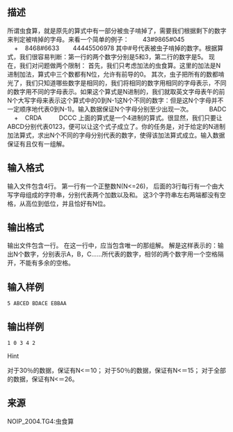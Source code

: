 ## 描述

所谓虫食算，就是原先的算式中有一部分被虫子啃掉了，需要我们根据剩下的数字来判定被啃掉的字母。来看一个简单的例子：        43#9865#045     +    8468#6633        44445506978 其中#号代表被虫子啃掉的数字。根据算式，我们很容易判断：第一行的两个数字分别是5和3，第二行的数字是5。 现在，我们对问题做两个限制： 首先，我们只考虑加法的虫食算。这里的加法是N进制加法，算式中三个数都有N位，允许有前导的0。 其次，虫子把所有的数都啃光了，我们只知道哪些数字是相同的，我们将相同的数字用相同的字母表示，不同的数字用不同的字母表示。如果这个算式是N进制的，我们就取英文字母表午的前N个大写字母来表示这个算式中的0到N-1这N个不同的数字：但是这N个字母并不一定顺序地代表0到N-1)。输入数据保证N个字母分别至少出现一次。          BADC     +    CRDA          DCCC 上面的算式是一个4进制的算式。很显然，我们只要让ABCD分别代表0123，便可以让这个式子成立了。你的任务是，对于给定的N进制加法算式，求出N个不同的字母分别代表的数字，使得该加法算式成立。输入数据保证有且仅有一组解。 

## 输入格式

输入文件包含4行。 第一行有一个正整数N(N<=26)， 后面的3行每行有一个由大写字母组成的字符串，分别代表两个加数以及和。 这3个字符串左右两端都没有空格，从高位到低位，并且恰好有N位。

## 输出格式

输出文件包含一行。 在这一行中，应当包含唯一的那组解。 解是这样表示的：输出N个数字，分别表示A，B，C……所代表的数字，相邻的两个数字用一个空格隔开，不能有多余的空格。

## 输入样例

```plaintext
5 ABCED BDACE EBBAA 
```

## 输出样例

```plaintext
1 0 3 4 2
```

Hint

对于30％的数据，保证有N<＝10； 对于50％的数据，保证有N<＝15； 对于全部的数据，保证有N<＝26。 

## 来源

NOIP_2004.TG4:虫食算


